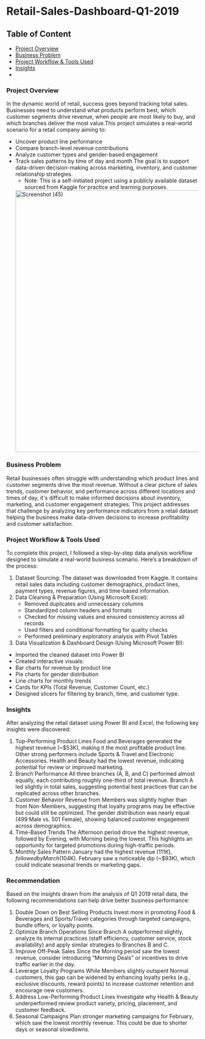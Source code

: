 # Retail-Sales-Dashboard-Q1-2019
## Table of Content
- [Project Overview](#project-overview)
- [Business Problem](#business-problem)
- [Project Workflow & Tools Used](#project-workflow-&-tools-Used)
- [Insights](#insights)
- 

### Project Overview
In the dynamic world of retail, success goes beyond tracking total sales. Businesses need to understand what products perform best, which customer segments drive revenue, when people are most likely to buy, and which branches deliver the most value.This project simulates a real-world scenario for a retail company aiming to:
- Uncover product line performance
- Compare branch-level revenue contributions
- Analyze customer types and gender-based engagement
- Track sales patterns by time of day and month
The goal is to support data-driven decision-making across marketing, inventory, and customer relationship strategies.
     - Note: This is a self-initiated project using a publicly available dataset sourced from Kaggle for practice and learning purposes.
  <img width="1251" height="684" alt="Screenshot (45)" src="https://github.com/user-attachments/assets/20d9b197-54d6-43e7-97a1-1cd83d03e1dc" />

### Business Problem
Retail businesses often struggle with understanding which product lines and customer segments drive the most revenue. Without a clear picture of sales trends, customer behavior, and performance across different locations and times of day, it's difficult to make informed decisions about inventory, marketing, and customer engagement strategies.
This project addresses that challenge by analyzing key performance indicators from a retail dataset helping the business make data-driven decisions to increase profitability and customer satisfaction.

### Project Workflow & Tools Used
To complete this project, I followed a step-by-step data analysis workflow designed to simulate a real-world business scenario. Here’s a breakdown of the process:
1. Dataset Sourcing: The dataset was downloaded from Kaggle. It contains retail sales data including customer demographics, product lines, payment types, revenue figures, and time-based information.
2. Data Cleaning & Preparation (Using Microsoft Excel):
   - Removed duplicates and unnecessary columns
   - Standardized column headers and formats
   - Checked for missing values and ensured consistency across all records
   - Used filters and conditional formatting for quality checks
   - Performed preliminary exploratory analysis with Pivot Tables
3.  Data Visualization & Dashboard Design (Using Microsoft Power BI):
   - Imported the cleaned dataset into Power BI
   - Created interactive visuals:
   - Bar charts for revenue by product line
   - Pie charts for gender distribution
   - Line charts for monthly trends
   - Cards for KPIs (Total Revenue, Customer Count, etc.)
   - Designed slicers for filtering by branch, time, and customer type.
     
### Insights
After analyzing the retail dataset using Power BI and Excel, the following key insights were discovered:
1. Top-Performing Product Lines
Food and Beverages generated the highest revenue (~$53K), making it the most profitable product line. Other strong performers include Sports & Travel and Electronic Accessories. Health and Beauty had the lowest revenue, indicating potential for review or improved marketing.
2. Branch Performance
All three branches (A, B, and C) performed almost equally, each contributing roughly one-third of total revenue.
Branch A led slightly in total sales, suggesting potential best practices that can be replicated across other branches.
3. Customer Behavior
Revenue from Members was slightly higher than from Non-Members, suggesting that loyalty programs may be effective but could still be optimized.
The gender distribution was nearly equal (499 Male vs. 501 Female), showing balanced customer engagement across demographics.
4. Time-Based Trends
The Afternoon period drove the highest revenue, followed by Evening, with Morning being the lowest.
This highlights an opportunity for targeted promotions during high-traffic periods.
5. Monthly Sales Pattern
January had the highest revenue ($111K), followed by March ($104K).
February saw a noticeable dip (~$93K), which could indicate seasonal trends or marketing gaps.

### Recommendation
Based on the insights drawn from the analysis of Q1 2019 retail data, the following recommendations can help drive better business performance:

1. Double Down on Best Selling Products
Invest more in promoting Food & Beverages and Sports/Travel categories through targeted campaigns, bundle offers, or loyalty points.
2. Optimize Branch Operations
Since Branch A outperformed slightly, analyze its internal practices (staff efficiency, customer service, stock availability) and apply similar strategies to Branches B and C.
3. Improve Off-Peak Sales
Since the Morning period saw the lowest revenue, consider introducing “Morning Deals” or incentives to drive traffic earlier in the day.
4. Leverage Loyalty Programs
While Members slightly outspent Normal customers, this gap can be widened by enhancing loyalty perks (e.g., exclusive discounts, reward points) to increase customer retention and encourage new customers.
5. Address Low-Performing Product Lines
Investigate why Health & Beauty underperformed review product variety, pricing, placement, and customer feedback.
6. Seasonal Campaigns
Plan stronger marketing campaigns for February, which saw the lowest monthly revenue. This could be due to shorter days or seasonal slowdowns.





